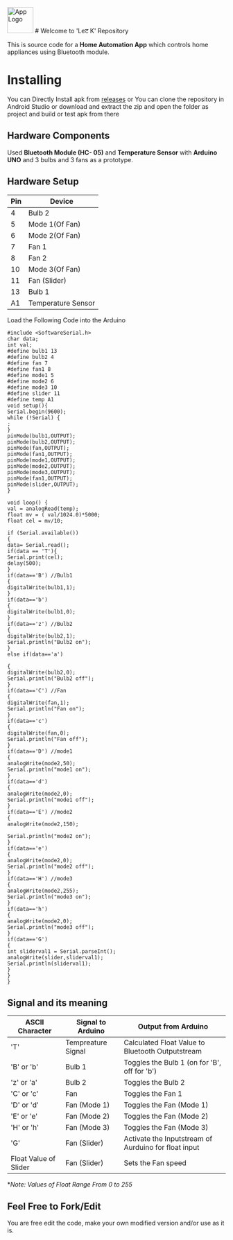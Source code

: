  <img src="https://github.com/siddharthdd/PotatoHammers/blob/main/app/src/main/res/drawable-v24/app_logo.png" alt="App Logo" width="60" height="60"/>
 # Welcome to 'Leट K' Repository

This is source code for a **Home Automation App** which controls home appliances using Bluetooth module.

# Installing

You can Directly Install apk from [releases](https://github.com/siddharthdd/PotatoHammers/releases) or You can clone the repository in Android Studio or download and extract the zip and open the folder as project and build or test apk from there

##  Hardware Components

Used **Bluetooth Module (HC- 05)** and **Temperature Sensor** with **Arduino UNO** and 3 bulbs and 3 fans as a prototype.

## Hardware Setup

|Pin| Device|
|--|--|
|4 |Bulb 2|
|5 |Mode 1(Of Fan)|
|6 |Mode 2(Of Fan)|
|7|Fan 1|
|8|Fan 2|
|10|Mode 3(Of Fan)|
|11|Fan (Slider)|
|13|Bulb 1|
|A1| Temperature Sensor |

Load the Following Code into the Arduino

    #include <SoftwareSerial.h>
    char data;
    int val;
    #define bulb1 13
    #define bulb2 4
    #define fan 7
    #define fan1 8
    #define mode1 5
    #define mode2 6
    #define mode3 10
    #define slider 11
    #define temp A1
    void setup(){
    Serial.begin(9600);
    while (!Serial) {
    ;
    }
    pinMode(bulb1,OUTPUT);
    pinMode(bulb2,OUTPUT);
    pinMode(fan,OUTPUT);
    pinMode(fan1,OUTPUT);
    pinMode(mode1,OUTPUT);
    pinMode(mode2,OUTPUT);
    pinMode(mode3,OUTPUT);
    pinMode(fan1,OUTPUT);
    pinMode(slider,OUTPUT);
    }
    
    void loop() {
    val = analogRead(temp);
    float mv = ( val/1024.0)*5000;
    float cel = mv/10;
    
    if (Serial.available())
    {
    data= Serial.read();
    if(data == 'T'){
    Serial.print(cel);
    delay(500);
    }
    if(data=='B') //Bulb1
    {
    digitalWrite(bulb1,1);
    }
    if(data=='b')
    {
    digitalWrite(bulb1,0);
    }
    if(data=='z') //Bulb2
    {
    digitalWrite(bulb2,1);
    Serial.println("Bulb2 on");
    }
    else if(data=='a')
    
    {
    digitalWrite(bulb2,0);
    Serial.println("Bulb2 off");
    }
    if(data=='C') //Fan
    {
    digitalWrite(fan,1);
    Serial.println("Fan on");
    }
    if(data=='c')
    {
    digitalWrite(fan,0);
    Serial.println("Fan off");
    }
    if(data=='D') //mode1
    {
    analogWrite(mode2,50);
    Serial.println("mode1 on");
    }
    if(data=='d')
    {
    analogWrite(mode2,0);
    Serial.println("mode1 off");
    }
    if(data=='E') //mode2
    {
    analogWrite(mode2,150);
    
    Serial.println("mode2 on");
    }
    if(data=='e')
    {
    analogWrite(mode2,0);
    Serial.println("mode2 off");
    }
    if(data=='H') //mode3
    {
    analogWrite(mode2,255);
    Serial.println("mode3 on");
    }
    if(data=='h')
    {
    analogWrite(mode2,0);
    Serial.println("mode3 off");
    }
    if(data=='G')
    {
    int sliderval1 = Serial.parseInt();
    analogWrite(slider,sliderval1);
    Serial.println(sliderval1);
    }
    }
    }





##  Signal and its meaning

|ASCII Character | Signal to Arduino|  Output from Arduino |
|--|--|--|
|'T'|Tempreature Signal| Calculated Float Value to Bluetooth Outputstream |
|'B' or 'b' |Bulb 1 |Toggles the Bulb 1 (on for 'B', off for 'b') |
|'z' or 'a'| Bulb 2|Toggles the Bulb  2|
|'C' or 'c'|Fan| Toggles the Fan 1|
|'D' or 'd'| Fan (Mode 1)| Toggles the Fan (Mode 1)
|'E' or 'e'| Fan (Mode 2)| Toggles the Fan (Mode 2)
|'H' or 'h'| Fan (Mode 3)| Toggles the Fan (Mode 3)
|'G'|Fan (Slider) | Activate the Inputstream of Aurduino for float input
|Float Value of Slider|Fan (Slider)| Sets the Fan speed |

**Note: Values of Float Range From 0 to 255*

## Feel Free to Fork/Edit 

You are free edit the code, make your own modified version and/or use as it is.

